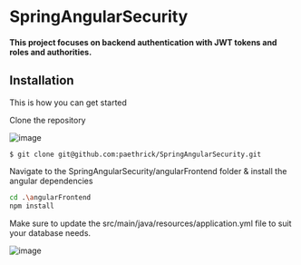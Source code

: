 # SpringAngularSecurity

#### This project focuses on backend authentication with JWT tokens and roles and authorities.

## Installation

This is how you can get started

Clone the repository

![image](https://github.com/paethrick/SpringAngularSecurity/assets/80585437/344b09f7-6d74-4a0f-a421-7710561d9e64)

```bash
$ git clone git@github.com:paethrick/SpringAngularSecurity.git
```

Navigate to the SpringAngularSecurity/angularFrontend folder & install the angular dependencies

```bash
cd .\angularFrontend
npm install
```

Make sure to update the src/main/java/resources/application.yml file to suit your database needs.

![image](https://github.com/paethrick/SpringAngularSecurity/assets/80585437/a02293a8-eade-4a87-9a6b-c4a8df0161dc)

